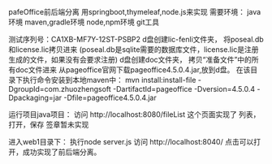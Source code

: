 pafeOffice前后端分离  用springboot,thymeleaf,node.js来实现
需要环境：
java环境
maven,gradle环境
node,npm环境
git工具

测试序列号：CA1XB-MF7Y-12ST-PSBP2
d盘创建lic-fenli文件夹，  将poseal.db和license.lic拷贝进来 (poseal.db是sqlite需要的数据库文件，license.lic是注册生成的文件，如果没有会要求注册)
d盘创建doc文件夹， 拷贝“准备文件”中的所有doc文件进来
从pageoffice官网下载pageoffice4.5.0.4.jar,放到d盘。  在该目录下执行命令安装到本地maven中：
mvn install:install-file -DgroupId=com.zhuozhengsoft -DartifactId=pageoffice -Dversion=4.5.0.4 -Dpackaging=jar -Dfile=pageoffice4.5.0.4.jar

运行项目java项目：
访问 http://localhost:8080/fileList   这个页面实现了   列表，打开，保存     签章暂未实现

进入web1目录下： 
执行node server.js 
访问 http://localhost:8040/
点击可以打开，成功实现了前后端分离。




